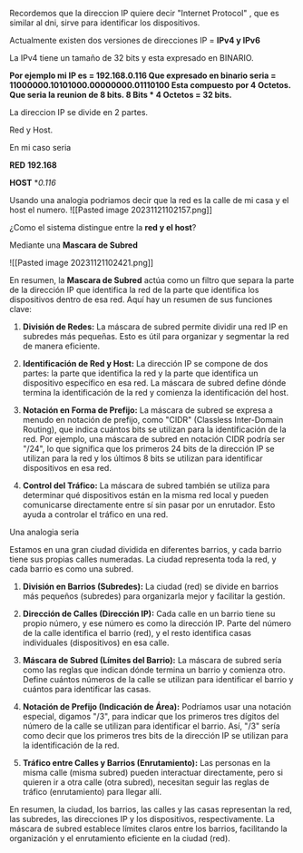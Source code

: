 Recordemos que la direccion IP quiere decir "Internet Protocol" , que es similar al dni, sirve para identificar los dispositivos.

Actualmente existen dos versiones de direcciones IP = **IPv4 y IPv6**

La IPv4 tiene un tamaño de 32 bits y esta expresado en BINARIO.

**Por ejemplo mi IP es = 192.168.0.116
Que expresado en binario seria  = 11000000.10101000.00000000.01110100
Esta compuesto por 4 Octetos. Que seria la reunion de 8 bits.
8 Bits * 4 Octetos = 32 bits.**

La direccion IP se divide en  2 partes.

Red y Host.

En mi caso seria

**RED**
	**192.168**

**HOST**
	**0.116*

Usando una analogia podriamos decir que la red es la calle de mi casa y el host el numero.
![[Pasted image 20231121102157.png]]

¿Como el sistema distingue entre la **red y el host**?

Mediante una **Mascara de Subred**

![[Pasted image 20231121102421.png]]

En resumen, la **Mascara de Subred** actúa como un filtro que separa la parte de la dirección IP que identifica la red de la parte que identifica los dispositivos dentro de esa red. Aquí hay un resumen de sus funciones clave:

1. **División de Redes:** La máscara de subred permite dividir una red IP en subredes más pequeñas. Esto es útil para organizar y segmentar la red de manera eficiente.
    
2. **Identificación de Red y Host:** La dirección IP se compone de dos partes: la parte que identifica la red y la parte que identifica un dispositivo específico en esa red. La máscara de subred define dónde termina la identificación de la red y comienza la identificación del host.
    
3. **Notación en Forma de Prefijo:** La máscara de subred se expresa a menudo en notación de prefijo, como "CIDR" (Classless Inter-Domain Routing), que indica cuántos bits se utilizan para la identificación de la red. Por ejemplo, una máscara de subred en notación CIDR podría ser "/24", lo que significa que los primeros 24 bits de la dirección IP se utilizan para la red y los últimos 8 bits se utilizan para identificar dispositivos en esa red.
    
4. **Control del Tráfico:** La máscara de subred también se utiliza para determinar qué dispositivos están en la misma red local y pueden comunicarse directamente entre sí sin pasar por un enrutador. Esto ayuda a controlar el tráfico en una red.

Una analogia seria

Estamos en una gran ciudad dividida en diferentes barrios, y cada barrio tiene sus propias calles numeradas. La ciudad representa toda la red, y cada barrio es como una subred.

1. **División en Barrios (Subredes):** La ciudad (red) se divide en barrios más pequeños (subredes) para organizarla mejor y facilitar la gestión.
    
2. **Dirección de Calles (Dirección IP):** Cada calle en un barrio tiene su propio número, y ese número es como la dirección IP. Parte del número de la calle identifica el barrio (red), y el resto identifica casas individuales (dispositivos) en esa calle.
    
3. **Máscara de Subred (Límites del Barrio):** La máscara de subred sería como las reglas que indican dónde termina un barrio y comienza otro. Define cuántos números de la calle se utilizan para identificar el barrio y cuántos para identificar las casas.
    
4. **Notación de Prefijo (Indicación de Área):** Podríamos usar una notación especial, digamos "/3", para indicar que los primeros tres dígitos del número de la calle se utilizan para identificar el barrio. Así, "/3" sería como decir que los primeros tres bits de la dirección IP se utilizan para la identificación de la red.
    
5. **Tráfico entre Calles y Barrios (Enrutamiento):** Las personas en la misma calle (misma subred) pueden interactuar directamente, pero si quieren ir a otra calle (otra subred), necesitan seguir las reglas de tráfico (enrutamiento) para llegar allí.
    

En resumen, la ciudad, los barrios, las calles y las casas representan la red, las subredes, las direcciones IP y los dispositivos, respectivamente. La máscara de subred establece límites claros entre los barrios, facilitando la organización y el enrutamiento eficiente en la ciudad (red).